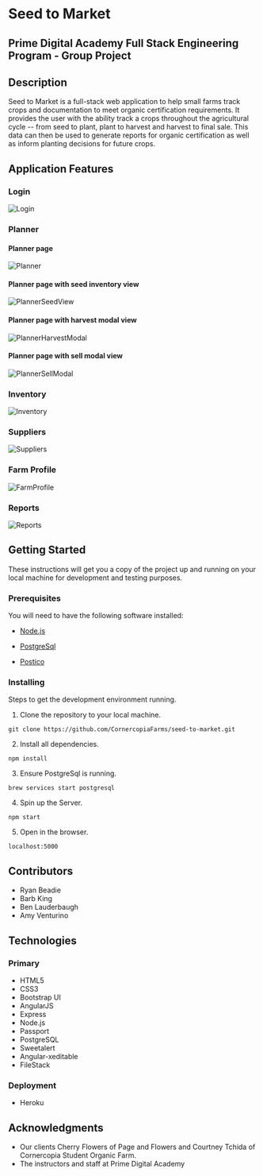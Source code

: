 # Seed to Market
## Prime Digital Academy Full Stack Engineering Program - Group Project

## Description

Seed to Market is a full-stack web application to help small farms track crops and documentation to meet organic certification requirements.  It provides the user with the ability track a crops throughout the agricultural cycle -- from seed to plant, plant to harvest and harvest to final sale.  This data can then be used to generate reports for organic certification as well as inform planting decisions for future crops.

## Application Features
### Login
![Login](screenshots/Login.png)
### Planner
#### Planner page
![Planner](screenshots/Planner.png)
#### Planner page with seed inventory view
![PlannerSeedView](screenshots/PlannerSeedView.png)
#### Planner page with harvest modal view
![PlannerHarvestModal](screenshots/PlannerHarvestModal.png)
#### Planner page with sell modal view
![PlannerSellModal](screenshots/PlannerSellModal.png)
### Inventory
![Inventory](screenshots/Inventory.png)
### Suppliers
![Suppliers](screenshots/Suppliers.png)
### Farm Profile
![FarmProfile](screenshots/FarmProfile.png)
### Reports
![Reports](screenshots/Reports.png)

## Getting Started

These instructions will get you a copy of the project up and running on your local machine for development and testing purposes.

### Prerequisites
You will need to have the following software installed:
* [Node.js](https://nodejs.org/en/)

* [PostgreSql](https://launchschool.com/blog/how-to-install-postgresql-on-a-mac)

* [Postico](https://eggerapps.at/postico/)

### Installing

Steps to get the development environment running.
1. Clone the repository to your local machine.
```
git clone https://github.com/CornercopiaFarms/seed-to-market.git
```
2. Install all dependencies.
```
npm install
```
3. Ensure PostgreSql is running.
```
brew services start postgresql
```
4. Spin up the Server.
```
npm start
```
5. Open in the browser.
```
localhost:5000
```

## Contributors
* Ryan Beadie
* Barb King
* Ben Lauderbaugh
* Amy Venturino

## Technologies
### Primary
* HTML5
* CSS3
* Bootstrap UI
* AngularJS
* Express
* Node.js
* Passport
* PostgreSQL
* Sweetalert
* Angular-xeditable
* FileStack
### Deployment
* Heroku

## Acknowledgments
* Our clients Cherry Flowers of Page and Flowers and Courtney Tchida of Cornercopia Student Organic Farm.
* The instructors and staff at Prime Digital Academy
